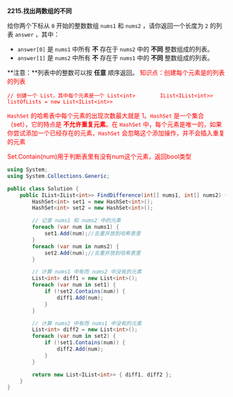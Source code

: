 **2215.找出两数组的不同**

给你两个下标从 `0` 开始的整数数组 `nums1` 和 `nums2` ，请你返回一个长度为 `2` 的列表 `answer` ，其中：

- `answer[0]` 是 `nums1` 中所有 **不** 存在于 `nums2` 中的 **不同** 整数组成的列表。
- `answer[1]` 是 `nums2` 中所有 **不** 存在于 `nums1` 中的 **不同** 整数组成的列表。

**注意：**列表中的整数可以按 **任意** 顺序返回。
<span style="color:#FF0000;">知识点：创建每个元素是的列表的列表</span>

<span style="color:#FF0000;">`// 创建一个 List，其中每个元素是一个 List<int>        IList<IList<int>> listOfLists = new List<IList<int>>`</span>

<span style="color:#FF0000;">`HashSet` 的哈希表中每个元素的出现次数最大就是 1。`HashSet` 是一个集合（set），它的特点是 **不允许重复元素**。在 `HashSet` 中，每个元素是唯一的，如果你尝试添加一个已经存在的元素，`HashSet` 会忽略这个添加操作，并不会插入重复的元素</span>

<span style="color:#FF0000;">Set.Contain(num)用于判断表里有没有num这个元素，返回bool类型</span>

```C#
using System;
using System.Collections.Generic;

public class Solution {
    public IList<IList<int>> FindDifference(int[] nums1, int[] nums2) {
        HashSet<int> set1 = new HashSet<int>();
        HashSet<int> set2 = new HashSet<int>();

        // 记录 nums1 和 nums2 中的元素
        foreach (var num in nums1) {
            set1.Add(num);//去重并放到哈希表里
        }
        foreach (var num in nums2) {
            set2.Add(num);//去重并放到哈希表里
        }

        // 计算 nums1 中有而 nums2 中没有的元素
        List<int> diff1 = new List<int>();
        foreach (var num in set1) {
            if (!set2.Contains(num)) {
                diff1.Add(num);
            }
        }

        // 计算 nums2 中有而 nums1 中没有的元素
        List<int> diff2 = new List<int>();
        foreach (var num in set2) {
            if (!set1.Contains(num)) {
                diff2.Add(num);
            }
        }

        return new List<IList<int>> { diff1, diff2 };
    }
}

```

